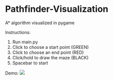 # Pathfinder-Visualization
A* algorithm visualized in pygame

Instructions:
1. Run main.py
2. Click to choose a start point (GREEN)
3. Click to choose an end point (RED)
4. Click/hold to draw the maze (BLACK)
5. Spacebar to start

Demo:
![](github-images/PathfinderDemo.gif)

